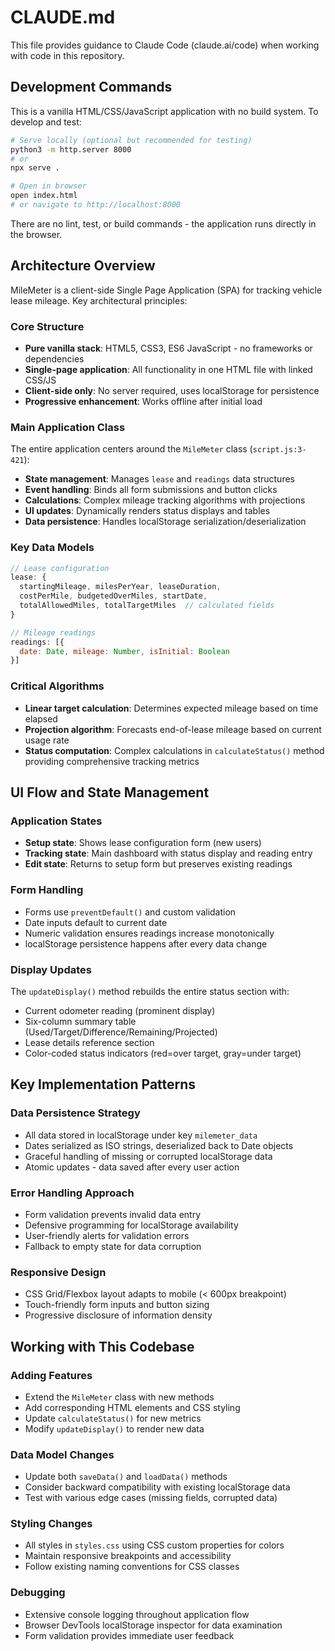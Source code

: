 # CLAUDE.md

This file provides guidance to Claude Code (claude.ai/code) when working with code in this repository.

## Development Commands

This is a vanilla HTML/CSS/JavaScript application with no build system. To develop and test:

```bash
# Serve locally (optional but recommended for testing)
python3 -m http.server 8000
# or
npx serve .

# Open in browser
open index.html
# or navigate to http://localhost:8000
```

There are no lint, test, or build commands - the application runs directly in the browser.

## Architecture Overview

MileMeter is a client-side Single Page Application (SPA) for tracking vehicle lease mileage. Key architectural principles:

### Core Structure
- **Pure vanilla stack**: HTML5, CSS3, ES6 JavaScript - no frameworks or dependencies
- **Single-page application**: All functionality in one HTML file with linked CSS/JS
- **Client-side only**: No server required, uses localStorage for persistence
- **Progressive enhancement**: Works offline after initial load

### Main Application Class
The entire application centers around the `MileMeter` class (`script.js:3-421`):
- **State management**: Manages `lease` and `readings` data structures
- **Event handling**: Binds all form submissions and button clicks
- **Calculations**: Complex mileage tracking algorithms with projections
- **UI updates**: Dynamically renders status displays and tables
- **Data persistence**: Handles localStorage serialization/deserialization

### Key Data Models
```javascript
// Lease configuration
lease: {
  startingMileage, milesPerYear, leaseDuration, 
  costPerMile, budgetedOverMiles, startDate,
  totalAllowedMiles, totalTargetMiles  // calculated fields
}

// Mileage readings
readings: [{
  date: Date, mileage: Number, isInitial: Boolean
}]
```

### Critical Algorithms
- **Linear target calculation**: Determines expected mileage based on time elapsed
- **Projection algorithm**: Forecasts end-of-lease mileage based on current usage rate  
- **Status computation**: Complex calculations in `calculateStatus()` method providing comprehensive tracking metrics

## UI Flow and State Management

### Application States
- **Setup state**: Shows lease configuration form (new users)
- **Tracking state**: Main dashboard with status display and reading entry
- **Edit state**: Returns to setup form but preserves existing readings

### Form Handling
- Forms use `preventDefault()` and custom validation
- Date inputs default to current date
- Numeric validation ensures readings increase monotonically
- localStorage persistence happens after every data change

### Display Updates
The `updateDisplay()` method rebuilds the entire status section with:
- Current odometer reading (prominent display)
- Six-column summary table (Used/Target/Difference/Remaining/Projected)  
- Lease details reference section
- Color-coded status indicators (red=over target, gray=under target)

## Key Implementation Patterns

### Data Persistence Strategy
- All data stored in localStorage under key `milemeter_data`
- Dates serialized as ISO strings, deserialized back to Date objects
- Graceful handling of missing or corrupted localStorage data
- Atomic updates - data saved after every user action

### Error Handling Approach
- Form validation prevents invalid data entry
- Defensive programming for localStorage availability
- User-friendly alerts for validation errors
- Fallback to empty state for data corruption

### Responsive Design
- CSS Grid/Flexbox layout adapts to mobile (< 600px breakpoint)
- Touch-friendly form inputs and button sizing
- Progressive disclosure of information density

## Working with This Codebase

### Adding Features
- Extend the `MileMeter` class with new methods
- Add corresponding HTML elements and CSS styling
- Update `calculateStatus()` for new metrics
- Modify `updateDisplay()` to render new data

### Data Model Changes
- Update both `saveData()` and `loadData()` methods
- Consider backward compatibility with existing localStorage data
- Test with various edge cases (missing fields, corrupted data)

### Styling Changes
- All styles in `styles.css` using CSS custom properties for colors
- Maintain responsive breakpoints and accessibility
- Follow existing naming conventions for CSS classes

### Debugging
- Extensive console logging throughout application flow
- Browser DevTools localStorage inspector for data examination
- Form validation provides immediate user feedback